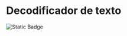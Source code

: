 # Decodificador de texto
![Static Badge](https://img.shields.io/badge/STATUS-FINALIZADO-status?style=for-the-badge&logoSize=auto&labelColor=gray&color=blue)
